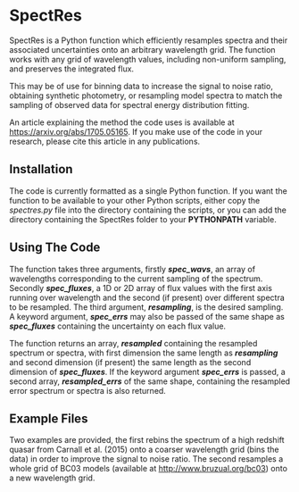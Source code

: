 # SpectRes

SpectRes is a Python function which efficiently resamples spectra and their associated uncertainties onto an arbitrary wavelength grid. The function works with any grid of wavelength values, including non-uniform sampling, and preserves the integrated flux. 

This may be of use for binning data to increase the signal to noise ratio, obtaining synthetic photometry, or resampling model spectra to match the sampling of observed data for spectral energy distribution fitting. 

An article explaining the method the code uses is available at https://arxiv.org/abs/1705.05165. If you make use of the code in your research, please cite this article in any publications.

## Installation

The code is currently formatted as a single Python function. If you want the function to be available to your other Python scripts, either copy the _spectres.py_ file into the directory containing the scripts, or you can add the directory containing the SpectRes folder to your **PYTHONPATH** variable.

## Using The Code

The function takes three arguments, firstly _**spec_wavs**_, an array of wavelengths corresponding to the current sampling of the spectrum. Secondly _**spec_fluxes**_, a 1D or 2D array of flux values with the first axis running over wavelength and the second (if present) over different spectra to be resampled. The third argument, _**resampling**_, is the desired sampling. A keyword argument, _**spec_errs**_ may also be passed of the same shape as _**spec_fluxes**_ containing the uncertainty on each flux value. 

The function returns an array, _**resampled**_ containing the resampled spectrum or spectra, with first dimension the same length as _**resampling**_ and second dimension (if present) the same length as the second dimension of _**spec_fluxes**_. If the keyword argument _**spec_errs**_ is passed, a second array, _**resampled_errs**_ of the same shape, containing the resampled error spectrum or spectra is also returned.

## Example Files

Two examples are provided, the first rebins the spectrum of a high redshift quasar from Carnall et al. (2015) onto a coarser wavelength grid (bins the data) in order to improve the signal to noise ratio. The second resamples a whole grid of BC03 models (available at http://www.bruzual.org/bc03) onto a new wavelength grid.
